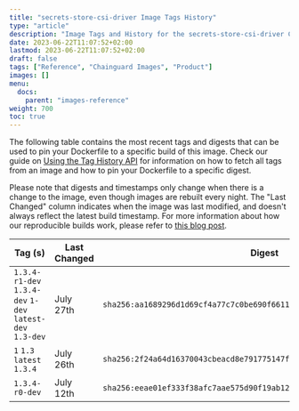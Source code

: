 ```yaml
---
title: "secrets-store-csi-driver Image Tags History"
type: "article"
description: "Image Tags and History for the secrets-store-csi-driver Chainguard Image"
date: 2023-06-22T11:07:52+02:00
lastmod: 2023-06-22T11:07:52+02:00
draft: false
tags: ["Reference", "Chainguard Images", "Product"]
images: []
menu:
  docs:
    parent: "images-reference"
weight: 700
toc: true
---
```


The following table contains the most recent tags and digests that can be used to pin your Dockerfile to a specific build of this image. Check our guide on [Using the Tag History API](/chainguard/chainguard-images/using-the-tag-history-api/) for information on how to fetch all tags from an image and how to pin your Dockerfile to a specific digest.

Please note that digests and timestamps only change when there is a change to the image, even though images are rebuilt every night. The "Last Changed" column indicates when the image was last modified, and doesn't always reflect the latest build timestamp. For more information about how our reproducible builds work, please refer to [this blog post](https://www.chainguard.dev/unchained/reproducing-chainguards-reproducible-image-builds).

| Tag (s)                                                    | Last Changed | Digest                                                                    |
|------------------------------------------------------------|--------------|---------------------------------------------------------------------------|
|  `1.3.4-r1-dev` `1.3.4-dev` `1-dev` `latest-dev` `1.3-dev` | July 27th    | `sha256:aa1689296d1d69cf4a77c7c0be690f66112e0984e228708dd626e39442836508` |
|  `1` `1.3` `latest` `1.3.4`                                | July 26th    | `sha256:2f24a64d16370043cbeacd8e791775147f4de79d1114e24245325566140f47e4` |
|  `1.3.4-r0-dev`                                            | July 12th    | `sha256:eeae01ef333f38afc7aae575d90f19ab12127cadc34cb4f33bfc72118de3c51d` |
